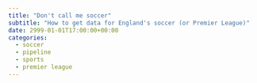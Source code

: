 ```yaml
---
title: "Don't call me soccer"
subtitle: "How to get data for England's soccer (or Premier League)"
date: 2999-01-01T17:00:00+00:00
categories: 
  - soccer
  - pipeline
  - sports
  - premier league
---
```

